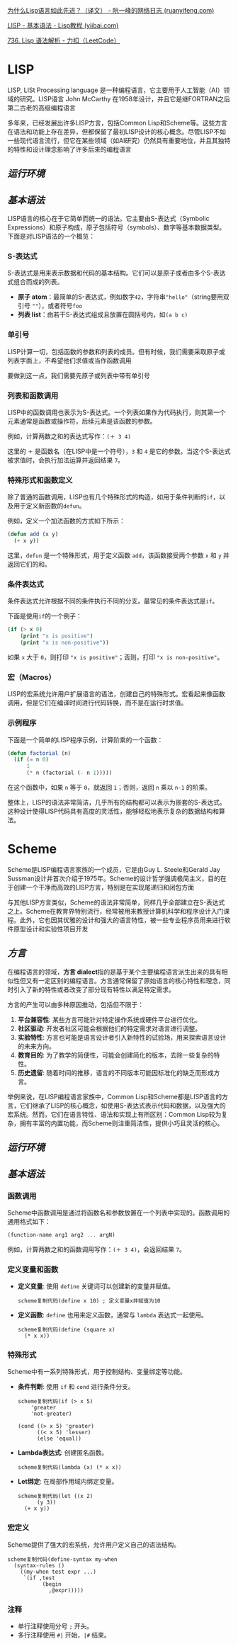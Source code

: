 

[为什么Lisp语言如此先进？（译文） - 阮一峰的网络日志 (ruanyifeng.com)](https://www.ruanyifeng.com/blog/2010/10/why_lisp_is_superior.html)

[LISP - 基本语法 - Lisp教程 (yiibai.com)](https://www.yiibai.com/lisp/lisp_basic_syntax.html)





[736. Lisp 语法解析 - 力扣（LeetCode）](https://leetcode.cn/problems/parse-lisp-expression/description/)



# LISP

LISP, LISt Processing language 是一种编程语言，它主要用于人工智能（AI）领域的研究。LISP语言 John McCarthy 在1958年设计，并且它是继FORTRAN之后第二古老的高级编程语言

多年来，已经发展出许多LISP方言，包括Common Lisp和Scheme等。这些方言在语法和功能上存在差异，但都保留了最初LISP设计的核心概念。尽管LISP不如一些现代语言流行，但它在某些领域（如AI研究）仍然具有重要地位，并且其独特的特性和设计理念影响了许多后来的编程语言

## *运行环境*

## *基本语法*

LISP语言的核心在于它简单而统一的语法。它主要由S-表达式（Symbolic Expressions）和原子构成，原子包括符号（symbols）、数字等基本数据类型。下面是对LISP语法的一个概览：

### S-表达式

S-表达式是用来表示数据和代码的基本结构。它们可以是原子或者由多个S-表达式组合而成的列表。

- **原子 atom**：最简单的S-表达式，例如数字`42`，字符串`"hello"`（string要用双引号 `""`），或者符号`foo`
- **列表 list**：由若干S-表达式组成且放置在圆括号内，如`(a b c)`

### 单引号

LISP计算一切，包括函数的参数和列表的成员。但有时候，我们需要采取原子或列表字面上，不希望他们求值或当作函数调用

要做到这一点，我们需要先原子或列表中带有单引号

### 列表和函数调用

LISP中的函数调用也表示为S-表达式。一个列表如果作为代码执行，则其第一个元素通常是函数或操作符，后续元素是该函数的参数。

例如，计算两数之和的表达式写作：`(＋ 3 4)`

这里的 `＋` 是函数名（在LISP中是一个符号），`3` 和 `4` 是它的参数。当这个S-表达式被求值时，会执行加法运算并返回结果 `7`。

### 特殊形式和函数定义

除了普通的函数调用，LISP也有几个特殊形式的构造，如用于条件判断的`if`，以及用于定义新函数的`defun`。

例如，定义一个加法函数的方式如下所示：

```lisp
(defun add (x y)
  (+ x y))
```

这里，`defun` 是一个特殊形式，用于定义函数 `add`，该函数接受两个参数 `x` 和 `y` 并返回它们的和。

### 条件表达式

条件表达式允许根据不同的条件执行不同的分支。最常见的条件表达式是`if`。

下面是使用`if`的一个例子：

```lisp
(if (> x 0)
    (print "x is positive")
    (print "x is non-positive"))
```

如果 `x` 大于 `0`，则打印 `"x is positive"`；否则，打印 `"x is non-positive"`。

### 宏（Macros）

LISP的宏系统允许用户扩展语言的语法，创建自己的特殊形式。宏看起来像函数调用，但是它们在编译时间进行代码转换，而不是在运行时求值。

### 示例程序

下面是一个简单的LISP程序示例，计算阶乘的一个函数：

```lisp
(defun factorial (n)
  (if (= n 0)
      1
      (* n (factorial (- n 1)))))
```

在这个函数中，如果 `n` 等于 `0`，就返回 `1`；否则，返回 `n` 乘以 `n-1` 的阶乘。

整体上，LISP的语法非常简洁，几乎所有的结构都可以表示为嵌套的S-表达式。这种设计使得LISP代码具有高度的灵活性，能够轻松地表示复杂的数据结构和算法。



# Scheme

Scheme是LISP编程语言家族的一个成员，它是由Guy L. Steele和Gerald Jay Sussman设计并首次介绍于1975年。Scheme的设计哲学强调极简主义，目的在于创建一个干净而高效的LISP方言，特别是在实现尾递归和闭包方面

与其他LISP方言类似，Scheme的语法非常简单，同样几乎全部建立在S-表达式之上。Scheme在教育界特别流行，经常被用来教授计算机科学和程序设计入门课程。此外，它也因其优雅的设计和强大的语言特性，被一些专业程序员用来进行软件原型设计和实验性项目开发

## *方言*

在编程语言的领域，**方言 dialect**指的是基于某个主要编程语言派生出来的具有相似性但又有一定区别的编程语言。方言通常保留了原始语言的核心特性和理念，同时引入了新的特性或者改变了部分现有特性以满足特定需求。

方言的产生可以由多种原因推动，包括但不限于：

1. **平台兼容性**: 某些方言可能针对特定操作系统或硬件平台进行优化。
2. **社区驱动**: 开发者社区可能会根据他们的特定需求对语言进行调整。
3. **实验特性**: 方言也可能是语言设计者引入新特性的试验场，用来探索语言设计的未来方向。
4. **教育目的**: 为了教学的简便性，可能会创建简化的版本，去除一些复杂的特性。
5. **历史遗留**: 随着时间的推移，语言的不同版本可能因标准化的缺乏而形成方言。

举例来说，在LISP编程语言家族中，Common Lisp和Scheme都是LISP语言的方言，它们继承了LISP的核心概念，如使用S-表达式表示代码和数据，以及强大的宏系统。然而，它们在语言特性、语法和实现上有所区别：Common Lisp较为复杂，拥有丰富的内置功能，而Scheme则注重简洁性，提供小巧且灵活的核心。

## *运行环境*

## *基本语法*

### 函数调用

Scheme中函数调用是通过将函数名和参数放置在一个列表中实现的。函数调用的通用格式如下：

```scheme
(function-name arg1 arg2 ... argN)
```

例如，计算两数之和的函数调用写作：`(＋ 3 4)`，会返回结果 `7`。

### 定义变量和函数

- **定义变量**: 使用 `define` 关键词可以创建新的变量并赋值。

  ```
  scheme复制代码(define x 10) ; 定义变量x并赋值为10
  ```

- **定义函数**: `define` 也用来定义函数，通常与 `lambda` 表达式一起使用。

  ```
  scheme复制代码(define (square x)
    (* x x))
  ```

### 特殊形式

Scheme中有一系列特殊形式，用于控制结构、变量绑定等功能。

- **条件判断**: 使用 `if` 和 `cond` 进行条件分支。

  ```
  scheme复制代码(if (> x 5)
      'greater
      'not-greater)
  
  (cond ((> x 5) 'greater)
        ((< x 5) 'lesser)
        (else 'equal))
  ```

- **Lambda表达式**: 创建匿名函数。

  ```
  scheme复制代码(lambda (x) (* x x))
  ```

- **Let绑定**: 在局部作用域内绑定变量。

  ```
  scheme复制代码(let ((x 2)
        (y 3))
    (+ x y))
  ```

### 宏定义

Scheme提供了强大的宏系统，允许用户定义自己的语法结构。

```
scheme复制代码(define-syntax my-when
  (syntax-rules ()
    ((my-when test expr ...)
     `(if ,test
           (begin
             ,@expr)))))
```

### 注释

- 单行注释使用分号 `;` 开头。
- 多行注释使用 `#|` 开始，`|#` 结束。